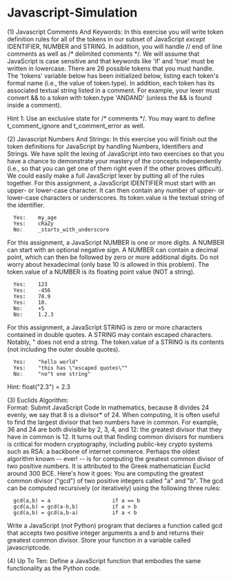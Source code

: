 # Javascript-Simulation

(1) Javascript Comments And Keywords:  In this exercise you will write token definition rules for all of the tokens in our subset of JavaScript *except* IDENTIFIER, NUMBER and STRING. In addition, you will handle // end of line comments as well as /* delimited comments */. We will assume that JavaScript is case sensitive and that keywords like 'if' and 'true' must be written in lowercase. There are 26 possible tokens that you must handle. The 'tokens' variable below has been initialized below, listing each token's formal name (i.e., the value of token.type). In addition, each token has its associated textual string listed in a comment. For example, your lexer must convert && to a token with token.type 'ANDAND' (unless the && is found inside a comment). 

Hint 1: Use an exclusive state for /* comments */. You may want to define t_comment_ignore and t_comment_error as well. 

(2) Javascript Numbers And Strings:  In this exercise you will finish out the token definitions for JavaScript by handling Numbers, Identifiers and Strings. We have split the lexing of JavaScript into two exercises so that you have a chance to demonstrate your mastery of the concepts independently (i.e., so that you can get one of them right even if the other proves difficult). We could easily make a full JavaScript lexer by putting all of the rules together. For this assignment, a JavaScript IDENTIFIER must start with an upper- or lower-case character. It can then contain any number of upper- or lower-case characters or underscores. Its token.value is the textual string of the identifier. 

      Yes:    my_age
      Yes:    cRaZy
      No:     _starts_with_underscore

For this assignment, a JavaScript NUMBER is one or more digits. A NUMBER can start with an optional negative sign. A NUMBER can contain a decimal point, which can then be followed by zero or more additional digits. Do not worry about hexadecimal (only base 10 is allowed in this problem). The token.value of a NUMBER is its floating point value (NOT a string).
      
      Yes:    123
      Yes:    -456
      Yes:    78.9
      Yes:    10.
      No:     +5
      No:     1.2.3

For this assignment, a JavaScript STRING is zero or more characters contained in double quotes. A STRING may contain escaped characters. Notably, \" does not end a string. The token.value of a STRING is its contents (not including the outer double quotes). 
      
      Yes:    "hello world"
      Yes:    "this has \"escaped quotes\""
      No:     "no"t one string" 

Hint: float("2.3") = 2.3

(3) Euclids Algorithm:  
Format: Submit JavaScript Code
In mathematics, because 8 divides 24 evenly, we say that 8 is a divisor* of 24. When computing, it is often useful to find the largest divisor that two numbers have in common. For example, 36 and 24 are both divisible by 2, 3, 4, and 12: the greatest divisor that they have in common is 12. It turns out that finding common divisors for numbers is critical for modern cryptography, including public-key crypto systems such as RSA: a backbone of internet commerce. Perhaps the oldest algorithm known -- ever! -- is for computing the greatest common divisor of two positive numbers. It is attributed to the Greek mathematician Euclid around 300 BCE. Here's how it goes: 
You are computing the greatest common divisor ("gcd") of two positive integers called "a" and "b". The gcd can be computed recursively (or iteratively) using the following three rules: 

      gcd(a,b) = a                    if a == b
      gcd(a,b) = gcd(a-b,b)           if a > b
      gcd(a,b) = gcd(a,b-a)           if a < b 

Write a JavaScript (_not_ Python) program that declares a function called gcd that accepts two positive integer arguments a and b and returns their greatest common divisor. Store your function in a variable called javascriptcode.

(4) Up To Ten:  Define a JavaScript function that embodies the same functionality as the Python code.

